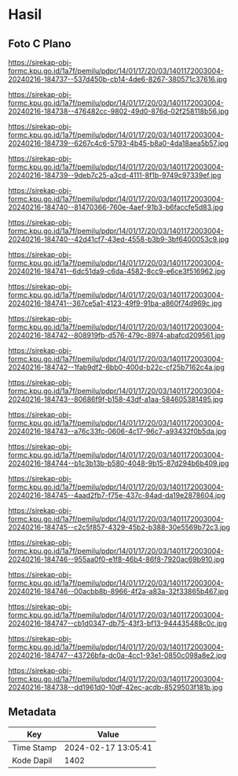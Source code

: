 # Hasil

## Foto C Plano

https://sirekap-obj-formc.kpu.go.id/1a7f/pemilu/pdpr/14/01/17/20/03/1401172003004-20240216-184737--537d450b-cb14-4de6-8267-380571c37616.jpg

https://sirekap-obj-formc.kpu.go.id/1a7f/pemilu/pdpr/14/01/17/20/03/1401172003004-20240216-184738--476482cc-9802-49d0-876d-02f258118b56.jpg

https://sirekap-obj-formc.kpu.go.id/1a7f/pemilu/pdpr/14/01/17/20/03/1401172003004-20240216-184739--6267c4c6-5793-4b45-b8a0-4da18aea5b57.jpg

https://sirekap-obj-formc.kpu.go.id/1a7f/pemilu/pdpr/14/01/17/20/03/1401172003004-20240216-184739--9deb7c25-a3cd-4111-8f1b-9749c97339ef.jpg

https://sirekap-obj-formc.kpu.go.id/1a7f/pemilu/pdpr/14/01/17/20/03/1401172003004-20240216-184740--81470366-760e-4aef-91b3-b6faccfe5d83.jpg

https://sirekap-obj-formc.kpu.go.id/1a7f/pemilu/pdpr/14/01/17/20/03/1401172003004-20240216-184740--42d41cf7-43ed-4558-b3b9-3bf6400053c9.jpg

https://sirekap-obj-formc.kpu.go.id/1a7f/pemilu/pdpr/14/01/17/20/03/1401172003004-20240216-184741--6dc51da9-c6da-4582-8cc9-e6ce3f516962.jpg

https://sirekap-obj-formc.kpu.go.id/1a7f/pemilu/pdpr/14/01/17/20/03/1401172003004-20240216-184741--367ce5a1-4123-49f9-91ba-a860f74d969c.jpg

https://sirekap-obj-formc.kpu.go.id/1a7f/pemilu/pdpr/14/01/17/20/03/1401172003004-20240216-184742--808919fb-d576-479c-8974-abafcd209561.jpg

https://sirekap-obj-formc.kpu.go.id/1a7f/pemilu/pdpr/14/01/17/20/03/1401172003004-20240216-184742--1fab9df2-6bb0-400d-b22c-cf25b7162c4a.jpg

https://sirekap-obj-formc.kpu.go.id/1a7f/pemilu/pdpr/14/01/17/20/03/1401172003004-20240216-184743--80686f9f-b158-43df-a1aa-584605381495.jpg

https://sirekap-obj-formc.kpu.go.id/1a7f/pemilu/pdpr/14/01/17/20/03/1401172003004-20240216-184743--a76c33fc-0606-4c17-96c7-a93432f0b5da.jpg

https://sirekap-obj-formc.kpu.go.id/1a7f/pemilu/pdpr/14/01/17/20/03/1401172003004-20240216-184744--b1c3b13b-b580-4048-9b15-87d294b6b409.jpg

https://sirekap-obj-formc.kpu.go.id/1a7f/pemilu/pdpr/14/01/17/20/03/1401172003004-20240216-184745--4aad2fb7-f75e-437c-84ad-da19e2878604.jpg

https://sirekap-obj-formc.kpu.go.id/1a7f/pemilu/pdpr/14/01/17/20/03/1401172003004-20240216-184745--c2c5f857-4329-45b2-b388-30e5569b72c3.jpg

https://sirekap-obj-formc.kpu.go.id/1a7f/pemilu/pdpr/14/01/17/20/03/1401172003004-20240216-184746--955aa0f0-e1f8-46b4-86f8-7920ac69b910.jpg

https://sirekap-obj-formc.kpu.go.id/1a7f/pemilu/pdpr/14/01/17/20/03/1401172003004-20240216-184746--00acbb8b-8966-4f2a-a83a-32f33865b467.jpg

https://sirekap-obj-formc.kpu.go.id/1a7f/pemilu/pdpr/14/01/17/20/03/1401172003004-20240216-184747--cb1d0347-db75-43f3-bf13-944435488c0c.jpg

https://sirekap-obj-formc.kpu.go.id/1a7f/pemilu/pdpr/14/01/17/20/03/1401172003004-20240216-184747--43726bfa-dc0a-4cc1-93e1-0850c098a8e2.jpg

https://sirekap-obj-formc.kpu.go.id/1a7f/pemilu/pdpr/14/01/17/20/03/1401172003004-20240216-184738--dd1961d0-10df-42ec-acdb-8529503f181b.jpg


## Metadata

| Key        | Value               |
| ---------- | ------------------- |
| Time Stamp | 2024-02-17 13:05:41 |
| Kode Dapil | 1402                |



